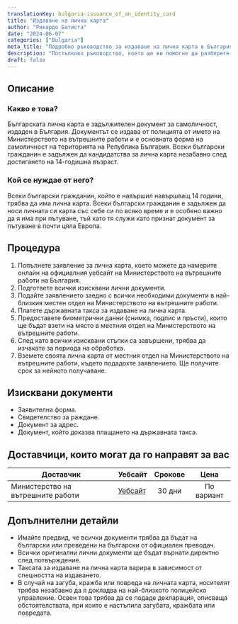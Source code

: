 ```yaml
---
translationKey: bulgaria-issuance_of_an_identity_card
title: "Издаване на лична карта"
author: "Рикардо Батиста"
date: "2024-06-07"
categories: ["Bulgaria"]
meta_title: "Подробно ръководство за издаване на лична карта в България"
description: "Постъпково ръководство, което ще ви помогне да разберете процеса на получаване на лична карта в България."
draft: false
---
```


## Описание
### Какво е това?
Българската лична карта е задължителен документ за самоличност, издаден в България. Документът се издава от полицията от името на Министерството на вътрешните работи и е основната форма на самоличност на територията на Република България. Всеки български гражданин е задължен да кандидатства за лична карта незабавно след достигането на 14-годишна възраст.

### Кой се нуждае от него?
Всеки български гражданин, който е навършил навършващ 14 години, трябва да има лична карта. Всеки български гражданин е задължен да носи личната си карта със себе си по всяко време и е особено важно да я има при пътуване, тъй като тя служи като признат документ за пътуване в почти цяла Европа.

## Процедура
1. Попълнете заявление за лична карта, което можете да намерите онлайн на официалния уебсайт на Министерството на вътрешните работи на България.
2. Подгответе всички изисквани лични документи.
3. Подайте заявлението заедно с всички необходими документи в най-близкия местен отдел на Министерството на вътрешните работи.
4. Платете държавната такса за издаване на лична карта.
5. Предоставете биометрични данни (снимка, подпис и пръсти), които ще бъдат взети на място в местния отдел на Министерството на вътрешните работи.
6. След като всички изисквани стъпки са завършени, трябва да изчакате за периода на обработка.
7. Вземете своята лична карта от местния отдел на Министерството на вътрешните работи, където подадохте заявлението. Ще получите срок за нейното получаване.

## Изисквани документи
- Заявителна форма.
- Свидетелство за раждане.
- Документ за адрес.
- Документ, който доказва плащането на държавната такса.

## Доставчици, които могат да го направят за вас

| Доставчик            | Уебсайт                                    | Срокове     | Цена   |
| --------------------- | ------------------------------------------ | :---------: | :----: |
| Министерство на вътрешните работи | [Уебсайт](http://www.mvr.bg/en)        | 30 дни      | По вариант |

## Допълнителни детайли
- Имайте предвид, че всички документи трябва да бъдат на български или преведени на български от официален преводач.
- Всички оригинални лични документи ще бъдат върнати директно след потвърждение.
- Таксата за издаване на лична карта варира в зависимост от спешността на издаването.
- В случай на загуба, кражба или повреда на личната карта, носителят трябва незабавно да я докладва на най-близкото полицейско управление. Освен това трябва да се подаде декларация, описваща обстоятелствата, при които е настъпила загубата, кражбата или повредата.